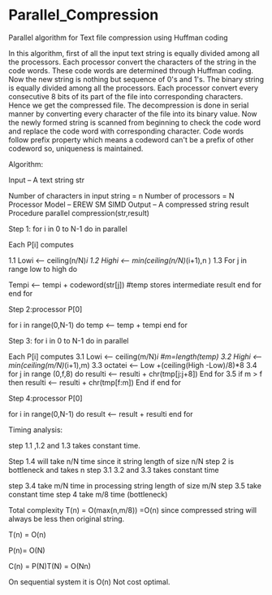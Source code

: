 # Parallel_Compression
Parallel algorithm for Text file compression using Huffman coding

In this algorithm, first of all the input text string is equally divided among all the processors. Each
processor convert the characters of the string in the code words. These code words are determined
through Huffman coding. Now the new string is nothing but sequence of 0's and 1's. The binary
string is equally divided among all the processors. Each processor convert every consecutive 8 bits of
its part of the file into corresponding characters. Hence we get the compressed file.
The decompression is done in serial manner by converting every character of the file into its binary
value. Now the newly formed string is scanned from beginning to check the code word and replace
the code word with corresponding character. Code words follow prefix property which means a
codeword can't be a prefix of other codeword so, uniqueness is maintained.


Algorithm:

Input – A text string str

Number of characters in input string = n
Number of processors = N
Processor Model – EREW SM SIMD 
Output – A compressed string result Procedure parallel compression(str,result) 

Step 1: for i in 0 to N-1 do in parallel

Each P[i] computes

1.1	Lowi <-- ceiling(n/N)*i
1.2	Highi <-- min(ceiling(n/N)*(i+1),n )
1.3	For j in range low to high do

Tempi <-- tempi + codeword(str[j]) #temp stores intermediate result
    end for
end for

Step 2:processor P[0]

for i in range(0,N-1) do 
temp <-- temp + tempi
end for

Step 3: for i in 0 to N-1 do in parallel

Each P[i] computes
3.1	Lowi <-- ceiling(m/N)*i	              #m=length(temp)
3.2	Highi <-- min(ceiling(m/N)*(i+1),m)
3.3	octatei <-- Low +(ceiling(High -Low)/8)*8
3.4	for j in range (0,f,8) do resulti <-- resulti + chr(tmp[j:j+8])
End for
3.5	if m > f then
resulti <-- resulti + chr(tmp[f:m])
End if
end for

Step 4:processor P[0]

for i in range(0,N-1) do 
result <-- result + resulti
end for



Timing analysis:

step 1.1 ,1.2 and 1.3 takes constant time.

Step 1.4 will take n/N time since it string length of size n/N step 2 is bottleneck and takes n
step 3.1 3.2 and 3.3 takes constant time

step 3.4 take m/N time in processing string length of size m/N step 3.5 take constant time
step 4 take m/8 time (bottleneck)

Total complexity T(n) = O(max(n,m/8)) =O(n) since compressed string will always be less then original string.

T(n) = O(n)

P(n)= O(N)


C(n) = P(N)T(N) = O(Nn)

On sequential system it is O(n) Not cost optimal.


